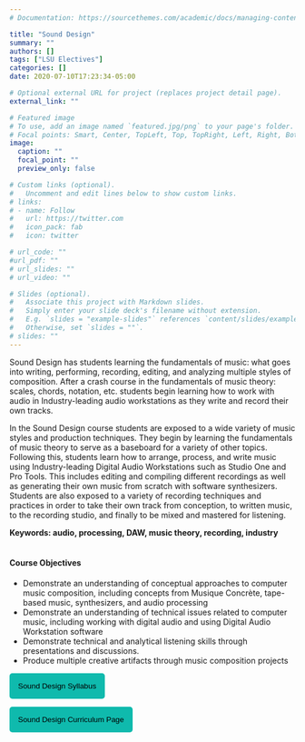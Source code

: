 ```yaml
---
# Documentation: https://sourcethemes.com/academic/docs/managing-content/

title: "Sound Design"
summary: ""
authors: []
tags: ["LSU Electives"]
categories: []
date: 2020-07-10T17:23:34-05:00

# Optional external URL for project (replaces project detail page).
external_link: ""

# Featured image
# To use, add an image named `featured.jpg/png` to your page's folder.
# Focal points: Smart, Center, TopLeft, Top, TopRight, Left, Right, BottomLeft, Bottom, BottomRight.
image:
  caption: ""
  focal_point: ""
  preview_only: false

# Custom links (optional).
#   Uncomment and edit lines below to show custom links.
# links:
# - name: Follow
#   url: https://twitter.com
#   icon_pack: fab
#   icon: twitter

# url_code: ""
#url_pdf: ""
# url_slides: ""
# url_video: ""

# Slides (optional).
#   Associate this project with Markdown slides.
#   Simply enter your slide deck's filename without extension.
#   E.g. `slides = "example-slides"` references `content/slides/example-slides.md`.
#   Otherwise, set `slides = ""`.
# slides: ""
---
```


Sound Design has students learning the fundamentals of music: what goes into writing, performing, recording, editing, and analyzing multiple styles of composition. After a crash course in the fundamentals of music theory: scales, chords, notation, etc. students begin learning how to work with audio in Industry-leading audio workstations as they write and record their own tracks.

In the Sound Design course students are exposed to a wide variety of music styles and production techniques. They begin by learning the fundamentals of music theory to serve as a baseboard for a variety of other topics. Following this, students learn how to arrange, process, and write music using Industry-leading Digital Audio Workstations such as Studio One and Pro Tools. This includes editing and compiling different recordings as well as generating their own music from scratch with software synthesizers. Students are also exposed to a variety of recording techniques and practices in order to take their own track from conception, to written music, to the recording studio, and finally to be mixed and mastered for listening.

**Keywords: audio, processing, DAW, music theory, recording, industry**
<br>
<br>
#### Course Objectives

- Demonstrate an understanding of conceptual approaches to computer music composition, including concepts from Musique Concrète, tape-based music, synthesizers, and audio processing
- Demonstrate an understanding of technical issues related to computer music, including working with digital audio and using Digital Audio Workstation software
- Demonstrate technical and analytical listening skills through presentations and discussions. 
- Produce multiple creative artifacts through music composition projects


<a href="../../downloads/SoundDesign.pdf" target="_blank"> <button style= "background-color:#0fbaad; border: none ; border-radius: 5px; padding: 15px"> Sound Design Syllabus </button></a>

<a href="https://sound-design.lsupathways.org/" target="_blank"> <button style= "background-color:#0fbaad; border: none ; border-radius: 5px; padding: 15px"> Sound Design Curriculum Page </button></a>
